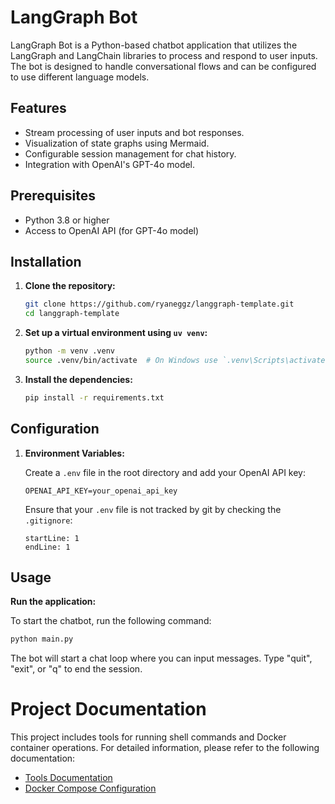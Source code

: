 # LangGraph Bot

LangGraph Bot is a Python-based chatbot application that utilizes the LangGraph and LangChain libraries to process and respond to user inputs. The bot is designed to handle conversational flows and can be configured to use different language models.

## Features

- Stream processing of user inputs and bot responses.
- Visualization of state graphs using Mermaid.
- Configurable session management for chat history.
- Integration with OpenAI's GPT-4o model.

## Prerequisites

- Python 3.8 or higher
- Access to OpenAI API (for GPT-4o model)

## Installation

1. **Clone the repository:**

   ```bash
   git clone https://github.com/ryaneggz/langgraph-template.git
   cd langgraph-template
   ```

2. **Set up a virtual environment using `uv venv`:**

   ```bash
   python -m venv .venv
   source .venv/bin/activate  # On Windows use `.venv\Scripts\activate`
   ```

3. **Install the dependencies:**

   ```bash
   pip install -r requirements.txt
   ```

## Configuration

1. **Environment Variables:**

   Create a `.env` file in the root directory and add your OpenAI API key:

   ```plaintext
   OPENAI_API_KEY=your_openai_api_key
   ```

   Ensure that your `.env` file is not tracked by git by checking the `.gitignore`:

   ```gitignore
   startLine: 1
   endLine: 1
   ```

## Usage

**Run the application:**

   To start the chatbot, run the following command:

   ```bash
   python main.py
   ```

   The bot will start a chat loop where you can input messages. Type "quit", "exit", or "q" to end the session.

# Project Documentation

This project includes tools for running shell commands and Docker container operations. For detailed information, please refer to the following documentation:

- [Tools Documentation](./docs/tools.md)
- [Docker Compose Configuration](./docs/docker-compose.md)